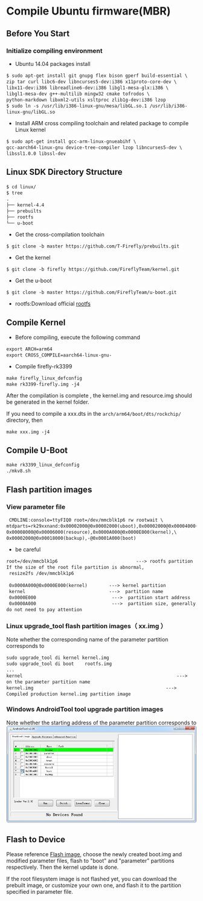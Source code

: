 # Compile Ubuntu firmware(MBR)
## Before You Start
### Initialize compiling environment
* Ubuntu 14.04 packages install
```
$ sudo apt-get install git gnupg flex bison gperf build-essential \
zip tar curl libc6-dev libncurses5-dev:i386 x11proto-core-dev \
libx11-dev:i386 libreadline6-dev:i386 libgl1-mesa-glx:i386 \
libgl1-mesa-dev g++-multilib mingw32 cmake tofrodos \
python-markdown libxml2-utils xsltproc zlib1g-dev:i386 lzop
$ sudo ln -s /usr/lib/i386-linux-gnu/mesa/libGL.so.1 /usr/lib/i386-linux-gnu/libGL.so
```
* Install ARM cross compiling toolchain and related package to compile Linux kernel
```
$ sudo apt-get install gcc-arm-linux-gnueabihf \
gcc-aarch64-linux-gnu device-tree-compiler lzop libncurses5-dev \
libssl1.0.0 libssl-dev
```

## Linux SDK Directory Structure
```
$ cd linux/
$ tree
.
├── kernel-4.4
├── prebuilts
├── rootfs
└── u-boot
```
* Get the cross-compilation toolchain
```
$ git clone -b master https://github.com/T-Firefly/prebuilts.git
```
* Get the kernel
```
$ git clone -b firefly https://github.com/FireflyTeam/kernel.git
```
* Get the u-boot
```
$ git clone -b master https://github.com/FireflyTeam/u-boot.git
```
* rootfs:Download official [rootfs](https://pan.baidu.com/s/1DuCzTGARDi7APxyKs9Nl1A)

## Compile Kernel
* Before compiling, execute the following command
```
export ARCH=arm64
export CROSS_COMPILE=aarch64-linux-gnu-
```
* Compile firefly-rk3399
```
make firefly_linux_defconfig
make rk3399-firefly.img -j4
```
After the compilation is complete , the kernel.img and resource.img should be generated in the kernel folder.  

If you need to compile a xxx.dts in the `arch/arm64/boot/dts/rockchip/` directory, then
```
make xxx.img -j4
```

## Compile U-Boot
```
make rk3399_linux_defconfig
./mkv8.sh
```
## Flash partition images
### View parameter file
```
 CMDLINE:console=ttyFIQ0 root=/dev/mmcblk1p6 rw rootwait \
mtdparts=rk29xxnand:0x00002000@0x00002000(uboot),0x00002000@0x00004000(trust),\
0x00008000@0x00006000(resource),0x0000A000@0x0000E000(kernel),\
0x00002000@0x00018000(backup),-@0x0001A000(boot)
```
* be careful
```
root=/dev/mmcblk1p6                             ---> rootfs partition
If the size of the root file partition is abnormal,
 resize2fs /dev/mmcblk1p6
 
 0x0000A000@0x0000E000(kernel)        ---> kernel partition
 kernel                               --->  partition name
 0x0000E000                            --->  partition start address
 0x0000A000                            --->  partition size, generally do not need to pay attention
```

### Linux upgrade_tool flash partition images（ xx.img ）
Note whether the corresponding name of the parameter partition corresponds to
```
sudo upgrade_tool di kernel kernel.img
sudo upgrade_tool di boot    rootfs.img
...
kernel                                                         --->  on the parameter partition name
kernel.img                                                 --->  Compiled production kernel.img partition image
```
### Windows AndroidTool tool upgrade partition images
Note whether the starting address of the parameter partition corresponds to
![](img/linux_compile_mbr.png)
## Flash to Device
Please reference [Flash image](flash-image.html), choose the newly created boot.img and modified parameter files, flash to "boot" and "parameter" partitions respectively. Then the kernel update is done.  

If the root filesystem image is not flashed yet, you can download the prebuilt image, or customize your own one, and flash it to the partition specified in parameter file.

